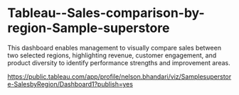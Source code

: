 # Tableau--Sales-comparison-by-region-Sample-superstore
This dashboard enables management to visually compare sales between two selected regions, highlighting revenue, customer engagement, and product diversity to identify performance strengths and improvement areas.

https://public.tableau.com/app/profile/nelson.bhandari/viz/Samplesuperstore-SalesbyRegion/Dashboard1?publish=yes
